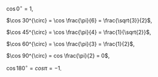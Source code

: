 $\cos 0^{\circ} = 1$,

$\cos 30^{\circ} = \cos \frac{\pi}{6} = \frac{\sqrt{3}}{2}$,

$\cos 45^{\circ} = \cos \frac{\pi}{4} = \frac{1}{\sqrt{2}}$,

$\cos 60^{\circ} = \cos \frac{\pi}{3} = \frac{1}{2}$,

$\cos 90^{\circ} = cos \frac{\pi}{2} = 0$,

$\cos 180^{\circ} = cos \pi = -1$.
